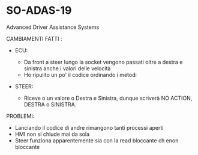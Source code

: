 # SO-ADAS-19
Advanced Driver Assistance Systems

CAMBIAMENTI FATTI :

   - ECU: 

      - Da front a steer lungo la socket vengono passati oltre a destra e sinistra anche i valori delle velocità      
      - Ho ripulito un po' il codice ordinando i metodi
      
   - STEER:
    
      - Riceve o un valore o Destra e Sinistra, dunque scriverà NO ACTION, DESTRA o SINISTRA.
      
PROBLEMI:

   - Lanciando il codice di andre rimangono tanti processi aperti
   - HMI non si chiude mai da sola
   - Steer funziona apparentemente sia con la read bloccante ch enon bloccante
    
